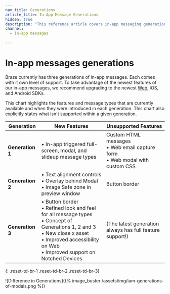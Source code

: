 ```yaml
---
nav_title: Generations
article_title: In-App Message Generations
hidden: true
description: "This reference article covers in-app messaging generation support."
channel:
  - in-app messages
  
---
```


# In-app messages generations

Braze currently has three generations of in-app messages. Each comes with it own level of support. To take advantage of the newest features of our in-app messages, we recommend upgrading to the newest [Web]({{site.baseurl}}/developer_guide/platform_integration_guides/web/initial_sdk_setup/#upgrading-the-sdk), iOS, and Android SDKs.

This chart highlights the features and message types that are currently available and when they were introduced in each generation. This chart also explicitly states what isn't supported within a given generation.

| Generation | New Features | Unsupported Features |
|---|---|---|
| __Generation 1__ | • In-app triggered full-screen, modal, and slideup message types | Custom HTML messages <br> • Web email capture form <br> • Web modal with custom CSS |
| __Generation 2__ | • Text alignment controls <br> • Overlay behind Modal <br> • Image Safe zone in preview window | Button border |
| __Generation 3__ | • Button border <br> • Refined look and feel for all message types <br> • Concept of Generations 1, 2 and 3 <br> • New close x asset <br> • Improved accessibility on Web <br> • Improved support on Notched Devices | (The latest generation always has full feature support!) |
{: .reset-td-br-1 .reset-td-br-2 .reset-td-br-3}

![Difference in Generations]({% image_buster /assets/img/iam-generations-of-modals.png %})

